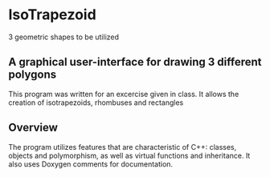 # IsoTrapezoid
3 geometric shapes to be utilized
## A graphical user-interface for drawing 3 different polygons
This program was written for an excercise given in class. It allows the creation of isotrapezoids, rhombuses and rectangles 

## Overview
The program utilizes features that are characteristic of C++: classes, objects and polymorphism, as well as virtual functions and inheritance.
It also uses Doxygen comments for documentation.

## 
